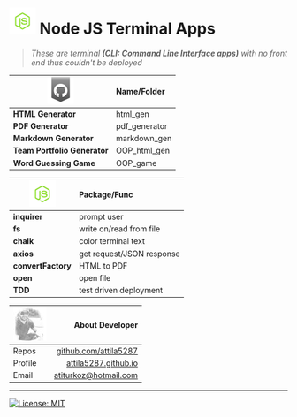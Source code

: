 # ![alt text](https://raw.githubusercontent.com/attila5287/node_js/main/js.png  "node-js-png") Node JS Terminal Apps
> *These are terminal **(CLI: Command Line Interface apps)** with no front end thus couldn't be deployed*

| ![alt text](https://raw.githubusercontent.com/attila5287/node_js/main/gh.png "github-logo-png")  | Name/Folder| 
| --- |:---| 
**HTML Generator** | html_gen | github user stats as web page
**PDF Generator** | pdf_generator | append a resume.pdf file 
**Markdown Generator** | markdown_gen | creates click README.md
**Team Portfolio Generator** | OOP_html_gen | object oriented programming
**Word Guessing Game** | OOP_game | wheel of fortune in CLI

| ![alt text](https://raw.githubusercontent.com/attila5287/node_js/main/js.png  "node-js-png") | Package/Func | 
| ------------- |:-------------|
| **inquirer**  |  prompt user   | 
| **fs**  |  write on/read from file   | 
| **chalk**  | color terminal text    | 
| **axios**  | get request/JSON response    | 
| **convertFactory**  | HTML to PDF    | 
| **open**  | open file    | 
| **TDD**  | test driven deployment   | 

| ![alt text]( https://raw.githubusercontent.com/attila5287/node_js/main/dev.jpg "dev-icon") | About Developer | 
| -------------   | -------------: |
| Repos | [github.com/attila5287 ](https://github.com/attila5287/) |
| Profile | [ attila5287.github.io ](https:///attila5287.github.io/) |
| Email    |  atiturkoz@hotmail.com | 
---
[![License: MIT](https://img.shields.io/badge/License-MIT-yellow.svg)](https://opensource.org/licenses/MIT) 

